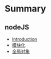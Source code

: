 # Summary

## nodeJS

* [Introduction](README.md)
* [模块化](books/module/module.md)
* [全局对象](books/global-object/README.md)

